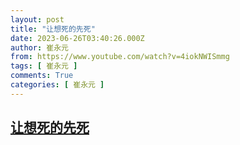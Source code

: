 ```yaml
---
layout: post
title: "让想死的先死"
date: 2023-06-26T03:40:26.000Z
author: 崔永元
from: https://www.youtube.com/watch?v=4iokNWISmmg
tags: [ 崔永元 ]
comments: True
categories: [ 崔永元 ]
---
```

<!--1687750826000-->
[让想死的先死](https://www.youtube.com/watch?v=4iokNWISmmg)
------

<div>

</div>
